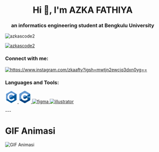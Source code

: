 <h1 align="center">Hi 👋, I'm AZKA FATHIYA</h1>
<h3 align="center">an informatics engineering student at Bengkulu University</h3>

<p align="left"> <img src="https://komarev.com/ghpvc/?username=azkascode2&label=Profile%20views&color=0e75b6&style=flat" alt="azkascode2" /> </p>

<p align="left"> <a href="https://github.com/ryo-ma/github-profile-trophy"><img src="https://github-profile-trophy.vercel.app/?username=azkascode2" alt="azkascode2" /></a> </p>

<h3 align="left">Connect with me:</h3>
<p align="left">
<a href="https://instagram.com/https://www.instagram.com/zkaafty?igsh=mwtjn2ewcjq3dxn0yg==" target="blank"><img align="center" src="https://raw.githubusercontent.com/rahuldkjain/github-profile-readme-generator/master/src/images/icons/Social/instagram.svg" alt="https://www.instagram.com/zkaafty?igsh=mwtjn2ewcjq3dxn0yg==" height="30" width="40" /></a>
</p>

<h3 align="left">Languages and Tools:</h3>
<p align="left"> <a href="https://www.cprogramming.com/" target="_blank" rel="noreferrer"> <img src="https://raw.githubusercontent.com/devicons/devicon/master/icons/c/c-original.svg" alt="c" width="40" height="40"/> </a> <a href="https://www.w3schools.com/cpp/" target="_blank" rel="noreferrer"> <img src="https://raw.githubusercontent.com/devicons/devicon/master/icons/cplusplus/cplusplus-original.svg" alt="cplusplus" width="40" height="40"/> </a> <a href="https://www.figma.com/" target="_blank" rel="noreferrer"> <img src="https://www.vectorlogo.zone/logos/figma/figma-icon.svg" alt="figma" width="40" height="40"/> </a> <a href="https://www.adobe.com/in/products/illustrator.html" target="_blank" rel="noreferrer"> <img src="https://www.vectorlogo.zone/logos/adobe_illustrator/adobe_illustrator-icon.svg" alt="illustrator" width="40" height="40"/> </a> </p>
---
<!DOCTYPE html>
<html lang="en">
<head>
    <meta charset="UTF-8">
    <meta name="viewport" content="width=device-width, initial-scale=1.0">
    <title>GIF Viewer</title>
</head>
<body>
    <h1>GIF Animasi</h1>
    <img src="image.png" alt="GIF Animasi" style="max-width: 100%; height: auto;">
</body>
</html>
